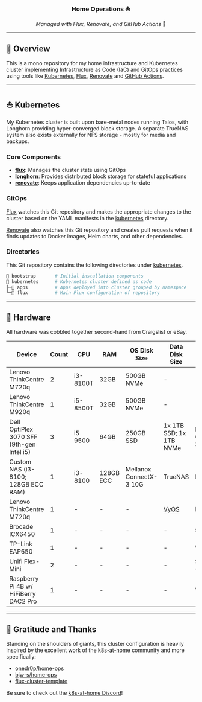 <div align="center">

### Home Operations :sailboat:

_Managed with Flux, Renovate, and GitHub Actions_ :robot:

</div>

---

## 📖 Overview

This is a mono repository for my home infrastructure and Kubernetes cluster implementing Infrastructure as Code (IaC) and GitOps practices using tools like [Kubernetes](https://kubernetes.io/), [Flux](https://github.com/fluxcd/flux2), [Renovate](https://github.com/renovatebot/renovate) and [GitHub Actions](https://github.com/features/actions).

---

## ⛵ Kubernetes

My Kubernetes cluster is built upon bare-metal nodes running Talos, with Longhorn providing hyper-converged block storage.
A separate TrueNAS system also exists externally for NFS storage - mostly for media and backups.

### Core Components

- **[flux](https://github.com/fluxcd/flux2)**: Manages the cluster state using GitOps
- **[longhorn](https://longhorn.io/)**: Provides distributed block storage for stateful applications
- **[renovate](https://github.com/renovatebot/renovate)**: Keeps application dependencies up-to-date

### GitOps

[Flux](https://github.com/fluxcd/flux2) watches this Git repository and makes the appropriate changes to the cluster based on the YAML manifests in the [kubernetes](./kubernetes/) directory. 

[Renovate](https://github.com/renovatebot/renovate) also watches this Git repository and creates pull requests when it finds updates to Docker images, Helm charts, and other dependencies.

### Directories

This Git repository contains the following directories under [kubernetes](./kubernetes/).

```sh
📁 bootstrap       # Initial installation components
📁 kubernetes      # Kubernetes cluster defined as code
├─📁 apps          # Apps deployed into cluster grouped by namespace
└─📁 flux          # Main Flux configuration of repository
```

---

## 🔧 Hardware

All hardware was cobbled together second-hand from Craigslist or eBay.

| Device                                    | Count | CPU      | RAM       | OS Disk Size            | Data Disk Size                                | NIC                     | Operating System | Purpose                  |   |   |
|-------------------------------------------|-------|----------|-----------|-------------------------|-----------------------------------------------|-------------------------|------------------|--------------------------|---|---|
| Lenovo ThinkCentre M720q                  | 2     | i3-8100T | 32GB      | 500GB NVMe              | -                                             | -                       | Talos            | Kubernetes Control Plane |   |   |
| Lenovo ThinkCentre M920q                  | 1     | i5-8500T | 32GB      | 500GB NVMe              | -                                             | -                       | Talos            | Kubernetes Control Plane |   |   |
| Dell OptiPlex 3070 SFF (9th-gen Intel i5) | 3     | i5 9500  | 64GB      | 250GB SSD               | 1x 1TB SSD; 1x 1TB NVMe                       | Mellanox ConnectX-3 10G | Talos            | Kubernetes Agent         |   |   |
| Custom NAS (i3-8100; 128GB ECC RAM)       | 1     | i3-8100  | 128GB ECC | Mellanox ConnectX-3 10G | TrueNAS                                       | NAS                     |                  |                          |   |   |
| Lenovo ThinkCentre M720q                  | 1     | -        | -         | -                       | [VyOS](https://github.com/otosky/vyos-config) | Router                  |                  |                          |   |   |
| Brocade ICX6450                           | 1     | -        | -         | -                       | -                                             | Switch                  |                  |                          |   |   |
| TP-Link EAP650                            | 1     | -        | -         | -                       | -                                             | WiFi AP                 |                  |                          |   |   |
| Unifi Flex-Mini                           | 2     | -        | -         | -                       | -                                             | Switch (per room)       |                  |                          |   |   |
| Raspberry Pi 4B w/ HiFiBerry DAC2 Pro     | 1     | -        | -         | -                       | -                                             | Volumio                 |                  |                          |   |   |

---

## 🤝 Gratitude and Thanks

Standing on the shoulders of giants, this cluster configuration is heavily inspired by the excellent work of the [k8s-at-home](https://k8s-at-home.com/) community and more specifically:

- [onedr0p/home-ops](https://github.com/onedr0p/home-ops)
- [bjw-s/home-ops](https://github.com/bjw-s/home-ops)
- [flux-cluster-template](https://github.com/onedr0p/flux-cluster-template)

Be sure to check out the [k8s-at-home Discord](https://discord.gg/k8s-at-home)!


